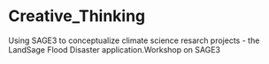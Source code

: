 # Creative_Thinking
Using SAGE3 to conceptualize climate science resarch projects - the LandSage Flood Disaster application.Workshop on SAGE3 
